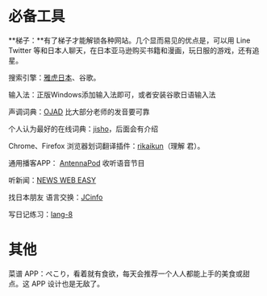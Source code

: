 # 必备工具

**梯子：**有了梯子才能解锁各种网站。几个显而易见的优点是，可以用 Line Twitter 等和日本人聊天，在日本亚马逊购买书籍和漫画，玩日服的游戏，还有追星。

搜索引擎：[雅虎日本](https://www.yahoo.co.jp/)、谷歌。

输入法：正版Windows添加输入法即可，或者安装谷歌日语输入法

声调词典：[OJAD](http://www.gavo.t.u-tokyo.ac.jp/ojad/chi/pages/home) 比大部分老师的发音要可靠

个人认为最好的在线词典：[jisho](http://jisho.org/)，后面会有介绍

Chrome、Firefox 浏览器划词翻译插件：[rikaikun](https://chrome.google.com/webstore/detail/rikaikun/jipdnfibhldikgcjhfnomkfpcebammhp)（理解 君）。

通用播客APP： [AntennaPod](https://f-droid.org/repository/browse/?fdid=de.danoeh.antennapod) 收听语音节目

听新闻：[NEWS WEB EASY](https://www3.nhk.or.jp/news/easy/)

找日本朋友 语言交换：[JCinfo](http://www.jcinfo.net/)

写日记练习：[lang-8](http://www.lang-8.com/)

# 其他

菜谱 APP：ぺこり，看着就有食欲，每天会推荐一个人人都能上手的美食或甜点。这 APP 设计也是无敌了。

